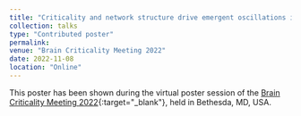 ```yaml
---
title: "Criticality and network structure drive emergent oscillations in a stochastic whole-brain model"
collection: talks
type: "Contributed poster"
permalink:
venue: "Brain Criticality Meeting 2022"
date: 2022-11-08
location: "Online"
---
```


This poster has been shown during the virtual poster session of the [Brain Criticality Meeting 2022](https://braincriticality.org/){:target="_blank"}<!--_-->, held in Bethesda, MD, USA.
